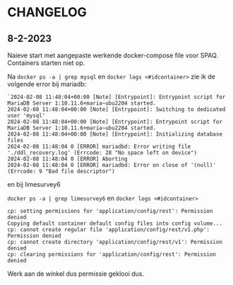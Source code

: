 # CHANGELOG

## 8-2-2023

Naieve start met aangepaste werkende docker-compose file voor SPAQ. Containers starten niet op.

Na `docker ps -a | grep mysql` en `docker logs <#idcontainer>` zie ik de volgende error bij mariadb:


```
`2024-02-08 11:48:04+00:00 [Note] [Entrypoint]: Entrypoint script for MariaDB Server 1:10.11.6+maria~ubu2204 started.
2024-02-08 11:48:04+00:00 [Note] [Entrypoint]: Switching to dedicated user 'mysql'
2024-02-08 11:48:04+00:00 [Note] [Entrypoint]: Entrypoint script for MariaDB Server 1:10.11.6+maria~ubu2204 started.
2024-02-08 11:48:04+00:00 [Note] [Entrypoint]: Initializing database files
2024-02-08 11:48:04 0 [ERROR] mariadbd: Error writing file './ddl_recovery.log' (Errcode: 28 "No space left on device")
2024-02-08 11:48:04 0 [ERROR] Aborting
2024-02-08 11:48:04 0 [ERROR] mariadbd: Error on close of '(null)' (Errcode: 9 "Bad file descriptor")
```

en bij limesurvey6

`docker ps -a | grep limesurvey6` en `docker logs <#idcontainer>`

```
cp: setting permissions for 'application/config/rest': Permission denied
Copying default container default config files into config volume...
cp: cannot create regular file 'application/config/rest/v1.php': Permission denied
cp: cannot create directory 'application/config/rest/v1': Permission denied
cp: clearing permissions for 'application/config/rest': Permission denied

```

Werk aan de winkel dus permissie geklooi dus.